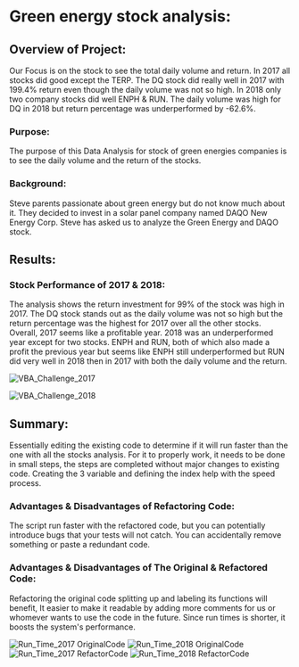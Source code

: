 # Green energy stock analysis:

## Overview of Project:

Our Focus is on the stock to see the total daily volume and return. In 2017 all stocks did good except the TERP. The DQ stock did really well in 2017 with 199.4% return even though the daily volume was not so high. In 2018 only two company stocks did well ENPH & RUN. The daily volume was high for DQ in 2018 but return percentage was underperformed by -62.6%.

### Purpose:

The purpose of this Data Analysis for stock of green energies companies is to see the daily volume and the return of the stocks.

### Background:

Steve parents passionate about green energy but do not know much about it. They decided to invest in a solar panel company named DAQO New Energy Corp. Steve has asked us to analyze the Green Energy and DAQO stock.

## Results:

### Stock Performance of 2017 & 2018:

The analysis shows the return investment for 99% of the stock was high in 2017. The DQ stock stands out as the daily volume was not so high but the return percentage was the highest for 2017 over all the other stocks. Overall, 2017 seems like a profitable year.
2018 was an underperformed year except for two stocks. ENPH and RUN, both of which also made a profit the previous year but seems like ENPH still underperformed but RUN did very well in 2018 then in 2017 with both the daily volume and the return.

![VBA_Challenge_2017](https://github.com/Sheshe07/stock-analysis/tree/main/Resources/VBA_Challenge_2017.PNG)


![VBA_Challenge_2018](https://github.com/Sheshe07/stock-analysis/tree/main/Resources/VBA_Challenge_2018.PNG)

## Summary:

Essentially editing the existing code to determine if it will run faster than the one with all the stocks analysis. For it to properly work, it needs to be done in small steps, the steps are completed without major changes to existing code. Creating the 3 variable and defining the index help with the speed process.

### Advantages & Disadvantages of Refactoring Code:

The script run faster with the refactored code, but you can potentially introduce bugs that your tests will not catch. You can accidentally remove something or paste a redundant code.

### Advantages & Disadvantages of The Original & Refactored Code:

Refactoring the original code splitting up and labeling its functions will benefit, It easier to make it readable by adding more comments for us or whomever wants to use the code in the future. Since run times is shorter, it boosts the system's performance. 


![Run_Time_2017 OriginalCode](https://github.com/Sheshe07/stock-analysis/tree/main/Resources/VBA_Challenge_Time_2017O.png)
![Run_Time_2018 OriginalCode](https://github.com/Sheshe07/stock-analysis/tree/main/Resources/VBA_Challenge_Time_2018O.png)
![Run_Time_2017 RefactorCode](https://github.com/Sheshe07/stock-analysis/tree/main/Resources/VBA_Challenge_Time_2017R.png)
![Run_Time_2018 RefactorCode](https://github.com/Sheshe07/stock-analysis/tree/main/Resources/VBA_Challenge_Time_2018R.png)


